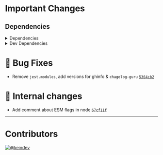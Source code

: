 # Important Changes

## Dependencies

<details>
<summary>Dependencies</summary>

- Bumped **[standard-shared-config](https://www.npmjs.com/package/standard-shared-config/v/3.0.3)** from `3.0.2` to `3.0.3`

</details>

<details>
<summary>Dev Dependencies</summary>

- Bumped **[changelog-guru](https://www.npmjs.com/package/changelog-guru/v/3.0.2)** from `3.0.1` to `3.0.2`

</details>

# :bug: Bug Fixes

- Remove `jest.modules`, add versions for ghinfo & `chagelog-guru` [`5364cb2`](https://github.com/tagproject/ts-package-shared-config/commit/5364cb2014ebfd27427fe971095ea045e0ba97ad)

# :memo: Internal changes

- Add comment about ESM flags in node [`67cf11f`](https://github.com/tagproject/ts-package-shared-config/commit/67cf11fd35b6f9a07cdb3e586b22d60aa7db9b40)

---

# Contributors

[![@keindev](https://avatars.githubusercontent.com/u/4527292?v=4&s=40)](https://github.com/keindev)

